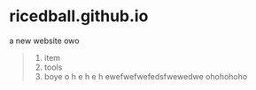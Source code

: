 # ricedball.github.io
a new website owo

> 1. item
> 2. tools
> 3. boye
    o 
    h
    e
    h
    e
    h
    ewefwefwefedsfwewedwe
    ohohohoho